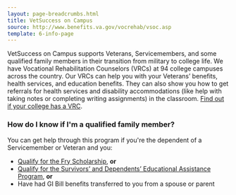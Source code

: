 ```yaml
---
layout: page-breadcrumbs.html
title: VetSuccess on Campus
source: http://www.benefits.va.gov/vocrehab/vsoc.asp
template: 6-info-page
---
```


<div class="va-introtext">

VetSuccess on Campus supports Veterans, Servicemembers, and some qualified family members in their transition from military to college life. We have Vocational Rehabilitation Counselors (VRCs) at 94 college campuses across the country. Our VRCs can help you with your Veterans’ benefits, health services, and education benefits. They can also show you how to get referrals for health services and disability accommodations (like help with taking notes or completing writing assignments) in the classroom. [Find out if your college has a VRC](http://www.benefits.va.gov/vocrehab/vsoc.asp).

</div>

### How do I know if I'm a qualified family member?

You can get help through this program if you're the dependent of a Servicemember or Veteran and you:
- [Qualify for the Fry Scholarship](/education/gi-bill/survivors-dependent-assistance/fry-scholarship/), **or**
- [Qualify for the Survivors’ and Dependents’ Educational Assistance Program](/education/gi-bill/survivors-dependent-assistance/dependents-education), **or**
- Have had GI Bill benefits transferred to you from a spouse or parent

